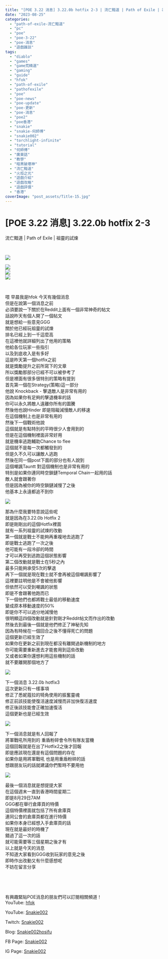 ```yaml
---
title: "[POE 3.22 消息] 3.22.0b hotfix 2-3 | 流亡黯道 | Path of Exile | 祖靈的試煉"
date: "2023-08-25"
categories: 
  - "path-of-exile-流亡黯道"
  - "pc"
  - "poe"
  - "poe-3-22"
  - "poe-消息"
  - "遊戲雜談"
tags: 
  - "diablo"
  - "games"
  - "game荒精選"
  - "gaming"
  - "guide"
  - "hfok"
  - "path-of-exile"
  - "pathofexile"
  - "poe"
  - "poe-news"
  - "poe-update"
  - "poe-更新"
  - "poe-消息"
  - "poe2"
  - "poe香港"
  - "snakie"
  - "snakie-何師傅"
  - "snakie002"
  - "torchlight-infinite"
  - "tutorial"
  - "何師傅"
  - "廣東話"
  - "教學"
  - "暗黑破壞神"
  - "流亡黯道"
  - "火炬之光"
  - "遊戲介紹"
  - "遊戲攻略"
  - "遊戲評價"
  - "香港"
coverImage: "post_assets/Title-15.jpg"
---
```


# \[POE 3.22 消息\] 3.22.0b hotfix 2-3  
流亡黯道 | Path of Exile | 祖靈的試煉

  
   

  
![](post_assets/Title-15-1024x576.jpg)  

  
![](post_assets/1-0-rank-1000-1024x576.png)  
![](post_assets/1-2-rank-1000.png)  
![](post_assets/1-1-rank-1000.png)  

  
   

  
喂 早晨我是hfok 今天有幾個消息  
但是在說第一個消息之前  
必須要說一下關於在Reddit上面有一個非常神奇的帖文  
話說昨天有個人開了一個帖文  
就是想給一些意見GGG  
關於他已經玩祖靈的試煉  
排名已經上到一千這麼高  
在這裡他就詳細列出了他用的策略  
他給各位玩家一些指引  
以及到底收入是有多好  
這是昨天第一個hotfix之前  
就是獎勵提升之前所寫下的文章  
所以獎勵那部分已經不可以被參考了  
但是裡面有很多很特別的策略有提到  
首先第一個在Strategy(策略)這一部分  
他說 Knockback - 擊退敵人是非常有用的  
因為如果你有足夠的擊退機率的話  
你可以永久將敵人遠離你所有的圖騰  
然後他也說Hinder 即是阻礙減慢敵人的移速  
在這個機制上也是非常有用的  
然後下一個戰術他說  
這個就是有點特別的平時很少人會用到的  
但是在這個機制裡面非常好用  
就是機率逃跑輔助Chance to flee  
這個就不是每一次都觸發到的  
但是久不久可以讓敵人逃跑  
然後在同一個post下面的部分也有人說到  
這個嘲諷Tauntt 對這個機制也是非常有用的  
特別是如果你連同時空鎖鏈Temporal Chain一起用的話  
敵人就會跟著你  
但是因為被你的時空鎖鏈減慢了之後  
他基本上永遠都追不到你  

  
![](post_assets/2-1-3.22.0b-hotfix2-1024x576.png)  

  
那為什麼我要特意說這些呢  
就是因為在3.22.0b Hotfix 2  
即是剛剛出的這個Hotfix裡面  
就有一系列祖靈的試煉的改動  
第一個就是戰士不能夠再重複地去逃跑了  
即是戰士逃跑了一次之後  
他可能有一段冷卻的時間  
才可以再受到逃跑這個狀態影響  
第二個改動就是戰士在5秒之內  
最多只能夠承受5次的擊退  
再下一個就是現在戰士就不會再被這個嘲諷影響了  
這裡要註明他是不會被他影響  
但依然可以受到嘲諷的狀態  
即是不會跟著他跑而已  
下一個他們也都將戰士最低的移動速度  
變成原本移動速度的50%  
即是你不可以過分地減慢他  
很明顯這四個改動就是針對剛才Reddit帖文而作出的改動  
然後去到最後一個就是他們修正了神秘先知  
因為有時候在一個回合之後不懂得死亡的問題  
這個更新已經生效了  
如果你在更新之前到現在都沒有離開過新機制的地方  
你可能需要重新進去才能套用到這些改動  
又或者如果你還想利用這些機制的話  
就不要離開那個地方了  

  
![](post_assets/3-1-3.22.0b-hotfix-3-1024x576.png)  

  
下一個消息 3.22.0b hotfix3  
這次更新只有一樣事項  
修正了悉妮蔻拉的犄角使用的振奮靈魂  
修正前該技能使復活速度減慢而非加快復活速度  
修正後該技能會正確加速復活  
這個更新也是已經生效  

  
![](post_assets/4-1-GC-SC-1024x576.png)  

  
下一個消息就是有人回報了  
將軍戰吼所用到的 重盾粉碎會令所有隊友當機  
這個回報就是在出了Hotfix2之後才回報  
即是應該現在還是有這個問題的存在  
如果你是用將軍戰吼 也是用重盾粉碎的話  
想跟朋友玩的話就建議你們暫時不要用他  

  
![](post_assets/5-1-Stash-Sales-1024x576.png)  

  
最後一個消息就是想提提大家  
在這個週末一直到香港時間星期二  
即是8月29日7AM  
GGG都在舉行倉庫頁的特價  
這個特價裡面就包括了所有倉庫頁  
連同公會的倉庫頁都在進行特價  
如果你本身已經想入手倉庫頁的話  
現在就是最好的時機了  
錯過了這一次的話  
就可能需要等三個星期之後才有  
以上就是今天的消息  
不知道大家看到GGG收到玩家的意見之後  
即時作出改動又有什麼感想呢  
不妨在留言分享  

  
   

  
   

  
有興趣緊貼POE消息的朋友們可以訂閱相關頻道！  
YouTube: [hfok](https://www.youtube.com/channel/UC2m4uqcEr8pIxkO6odaDHjw/)  

  
  

  
  
YouTube: [Snakie002](https://www.youtube.com/c/Snakie002/)  

  
Twitch: [Snakie002](https://www.twitch.tv/snakie002/)  

  
Blog: [Snakie002hosifu](https://snakie002hosifu.blog/)  

  
FB Page: [Snakie002](https://www.facebook.com/Snakie002/)  

  
IG Page: [Snakie002](https://www.instagram.com/snakie002/)
